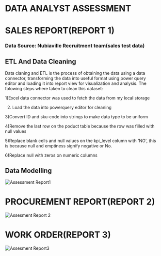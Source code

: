 # DATA ANALYST ASSESSMENT

# SALES REPORT(REPORT 1)

### Data Source: Nubiaville Recruitment team(sales test data)
## ETL And Data Cleaning
Data claning and ETL is the process of obtaining the data using a data connector, transforming the data into useful format using power query editor and loading it into report view for visualization and analysis. 
The folowing steps where taken to clean this dataset:

1)Excel data connector was used to fetch the data from my local storage

2) Load the data into powerquery editor for cleaning

3)Convert ID and sku-code into strings to make data type to be uniform

4)Remove the last row on the poduct table because the row was filled with  null  values

5)Replace blank cells and null values on the kpi_level column with 'NO', this is because null and emptiness signify negative or No.

6)Replace null with zeros on numeric columns

## Data Modelling


![Assessment Report1](https://user-images.githubusercontent.com/72034856/170714334-c88b060e-5ff6-48b6-86fc-a6b6287bb637.png)


# PROCUREMENT REPORT(REPORT 2)

![Assesment Report 2](https://user-images.githubusercontent.com/72034856/170714427-4fda7c28-f7c8-43e3-bc99-6fdd68171a56.png)

# WORK ORDER(REPORT 3)

![Assesment Report3](https://user-images.githubusercontent.com/72034856/170714519-caec2b94-b2a7-41fc-8b08-124339f43f9d.png)

